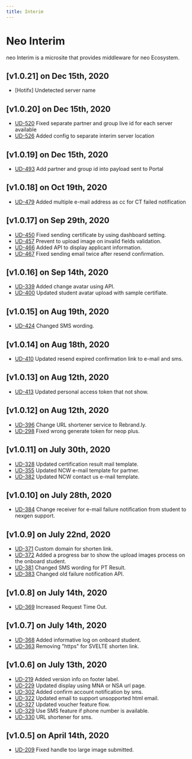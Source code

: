 ```yaml
---
title: Interim
---
```


# Neo Interim
neo Interim is a microsite that provides middleware for neo Ecosystem.

## [v1.0.21] on Dec 15th, 2020
- [Hotifx] Undetected server name

## [v1.0.20] on Dec 15th, 2020
- [UD-520](https://dyned.myjetbrains.com/youtrack/issue/UD-520) Fixed separate partner and group live id for each server available
- [UD-526](https://dyned.myjetbrains.com/youtrack/issue/UD-526) Added config to separate interim server location

## [v1.0.19] on Dec 15th, 2020
- [UD-493](https://dyned.myjetbrains.com/youtrack/issue/UD-493) Add partner and group id into payload sent to Portal

## [v1.0.18] on Oct 19th, 2020
- [UD-479](https://dyned.myjetbrains.com/youtrack/issue/UD-479) Added multiple e-mail address as cc for CT failed notification

## [v1.0.17] on Sep 29th, 2020
- [UD-450](https://dyned.myjetbrains.com/youtrack/issue/UD-450) Fixed sending certificate by using dashboard setting.
- [UD-457](https://dyned.myjetbrains.com/youtrack/issue/UD-457) Prevent to upload image on invalid fields validation.
- [UD-466](https://dyned.myjetbrains.com/youtrack/issue/UD-466) Added API to display applicant information.
- [UD-467](https://dyned.myjetbrains.com/youtrack/issue/UD-467) Fixed sending email twice after resend confirmation.

## [v1.0.16] on Sep 14th, 2020
- [UD-339](https://dyned.myjetbrains.com/youtrack/issue/UD-339) Added change avatar using API.
- [UD-400](https://dyned.myjetbrains.com/youtrack/issue/UD-400) Updated student avatar upload with sample certifiate.

## [v1.0.15] on Aug 19th, 2020
- [UD-424](https://dyned.myjetbrains.com/youtrack/issue/UD-424) Changed SMS wording.

## [v1.0.14] on Aug 18th, 2020
- [UD-410](https://dyned.myjetbrains.com/youtrack/issue/UD-410) Updated resend expired confirmation link to e-mail and sms.

## [v1.0.13] on Aug 12th, 2020
- [UD-413](https://dyned.myjetbrains.com/youtrack/issue/UD-413) Updated personal access token that not show.

## [v1.0.12] on Aug 12th, 2020
- [UD-396](https://dyned.myjetbrains.com/youtrack/issue/UD-396) Change URL shortener service to Rebrand.ly.
- [UD-298](https://dyned.myjetbrains.com/youtrack/issue/UD-298) Fixed wrong generate token for neop plus. 

## [v1.0.11] on July 30th, 2020
- [UD-328](https://dyned.myjetbrains.com/youtrack/issue/UD-328) Updated certification result mail template.
- [UD-355](https://dyned.myjetbrains.com/youtrack/issue/UD-355) Updated NCW e-mail template for partner.
- [UD-382](https://dyned.myjetbrains.com/youtrack/issue/UD-382) Updated NCW contact us e-mail template.

## [v1.0.10] on July 28th, 2020
- [UD-384](https://dyned.myjetbrains.com/youtrack/issue/UD-384) Change receiver for e-mail failure notification from student to nexgen support.

## [v1.0.9] on July 22nd, 2020
- [UD-371](https://dyned.myjetbrains.com/youtrack/issue/UD-371) Custom domain for shorten link.
- [UD-372](https://dyned.myjetbrains.com/youtrack/issue/UD-372) Added a progress bar to show the upload images process on the onboard student.
- [UD-381](https://dyned.myjetbrains.com/youtrack/issue/UD-381) Changed SMS wording for PT Result.
- [UD-383](https://dyned.myjetbrains.com/youtrack/issue/UD-383) Changed old failure notification API.

## [v1.0.8] on July 14th, 2020
- [UD-369](https://dyned.myjetbrains.com/youtrack/issue/UD-369) Increased Request Time Out.

## [v1.0.7] on July 14th, 2020
- [UD-368](https://dyned.myjetbrains.com/youtrack/issue/UD-368) Added informative log on onboard student.
- [UD-363](https://dyned.myjetbrains.com/youtrack/issue/UD-363) Removing "https" for SVELTE shorten link.

## [v1.0.6] on July 13th, 2020
- [UD-219](https://dyned.myjetbrains.com/youtrack/issue/UD-219) Added version info on footer label.
- [UD-229](https://dyned.myjetbrains.com/youtrack/issue/UD-229) Updated display using MNA or NSA url page.
- [UD-302](https://dyned.myjetbrains.com/youtrack/issue/UD-302) Added confirm account notification by sms.
- [UD-322](https://dyned.myjetbrains.com/youtrack/issue/UD-322) Updated email to support unsopported html email.
- [UD-327](https://dyned.myjetbrains.com/youtrack/issue/UD-327) Updated voucher feature flow.
- [UD-329](https://dyned.myjetbrains.com/youtrack/issue/UD-329) Use SMS feature if phone number is available.
- [UD-330](https://dyned.myjetbrains.com/youtrack/issue/UD-330) URL shortener for sms.

## [v1.0.5] on April 14th, 2020
- [UD-209](https://dyned.myjetbrains.com/youtrack/issue/UD-209) Fixed handle too large image submitted.